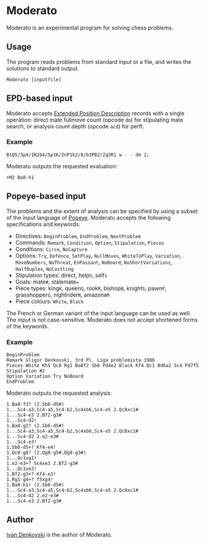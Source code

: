 # Moderato

Moderato is an experimental program for solving chess problems.

## Usage

The program reads problems from standard input or a file, and writes the solutions to standard
output.

```
Moderato [inputfile]
```

## EPD-based input

Moderato
accepts [Extended Position Description](https://www.chessprogramming.org/Extended_Position_Description)
records with a single operation: direct mate fullmove count (opcode `dm`) for stipulating mate
search, or analysis count depth (opcode `acd`) for perft.

### Example

```
B1Q5/3p4/1N1b4/5p1K/2nP1k2/8/b3PB2/2q3R1 w - - dm 2;
```

Moderato outputs the requested evaluation:

```
+M2 Ba8-h1
```

## Popeye-based input

The problems and the extent of analysis can be specified by using a subset of the input language
of [Popeye](https://github.com/thomas-maeder/popeye). Moderato accepts the following specifications
and keywords:

- Directives: `BeginProblem`, `EndProblem`, `NextProblem`
- Commands: `Remark`, `Condition`, `Option`, `Stipulation`, `Pieces`
- Conditions: `Circe`, `NoCapture`
- Options: `Try`, `Defence`, `SetPlay`, `NullMoves`, `WhiteToPlay`, `Variation`, `MoveNumbers`,
  `NoThreat`, `EnPassant`, `NoBoard`, `NoShortVariations`, `HalfDuplex`, `NoCastling`
- Stipulation types: direct, help`h`, self`s`
- Goals: mate`#`, stalemate`=`
- Piece types: king`K`, queen`Q`, rook`R`, bishop`B`, knight`S`, pawn`P`, grasshopper`G`,
  nightrider`N`, amazon`AM`
- Piece colours: `White`, `Black`

The French or German variant of the input language can be used as well. The input is not
case-sensitive. Moderato does not accept shortened forms of the keywords.

### Example

```
BeginProblem
Remark Gligor Denkovski, 3rd Pl. Liga problemista 1986
Pieces White Kh5 Qc8 Rg1 Ba8f2 Sb6 Pd4e2 Black Kf4 Qc1 Bd6a2 Sc4 Pd7f5
Stipulation #2
Option Variation Try NoBoard
EndProblem
```

Moderato outputs the requested analysis:

```
1.Ba8-f3? (2.Sb6-d5#)
1...Sc4-a3,Sc4-a5,Sc4-b2,Sc4xb6,Sc4-e5 2.Qc8xc1#
1...Sc4-e3 2.Bf2-g3#
1...Sc4-d2!
1.Ba8-g2? (2.Sb6-d5#)
1...Sc4-a3,Sc4-a5,Sc4-b2,Sc4xb6,Sc4-e5 2.Qc8xc1#
1...Sc4-d2 2.e2-e3#
1...Sc4-e3!
1.Sb6-d5+? Kf4-e4!
1.Qc8-g8? (2.Qg8-g5#,Qg8-g3#)
1...Qc1xg1!
1.e2-e3+? Sc4xe3 2.Bf2-g3#
1...Qc1xe3!
1.Bf2-g3+? Kf4-e3!
1.Rg1-g4+? f5xg4!
1.Ba8-h1! (2.Sb6-d5#)
1...Sc4-a3,Sc4-a5,Sc4-b2,Sc4xb6,Sc4-e5 2.Qc8xc1#
1...Sc4-d2 2.e2-e3#
1...Sc4-e3 2.Bf2-g3#
```

## Author

[Ivan Denkovski](mailto:denkovski@hotmail.com) is the author of Moderato.
